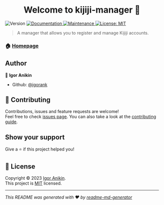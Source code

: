 <h1 align="center">Welcome to kijiji-manager 👋</h1>
<p>
  <img alt="Version" src="https://img.shields.io/badge/version-0.1.0-blue.svg?cacheSeconds=2592000" />
  <a href="https://github.com/igorank/kijiji-manager#readme" target="_blank">
    <img alt="Documentation" src="https://img.shields.io/badge/documentation-yes-brightgreen.svg" />
  </a>
  <a href="https://github.com/igorank/kijiji-manager/graphs/commit-activity" target="_blank">
    <img alt="Maintenance" src="https://img.shields.io/badge/Maintained%3F-yes-green.svg" />
  </a>
  <a href="https://github.com/igorank/kijiji-manager/blob/master/LICENSE" target="_blank">
    <img alt="License: MIT" src="https://img.shields.io/github/license/igorank/kijiji-manager" />
  </a>
</p>

> A manager that allows you to register and manage Kijiji accounts.

### 🏠 [Homepage](https://github.com/igorank/kijiji-manager#readme)

## Author

👤 **Igor Anikin**

* Github: [@igorank](https://github.com/igorank)

## 🤝 Contributing

Contributions, issues and feature requests are welcome!<br />Feel free to check [issues page](https://github.com/igorank/kijiji-manager/issues). You can also take a look at the [contributing guide](https://github.com/igorank/kijiji-manager/blob/master/CONTRIBUTING.md).

## Show your support

Give a ⭐️ if this project helped you!

## 📝 License

Copyright © 2023 [Igor Anikin](https://github.com/igorank).<br />
This project is [MIT](https://github.com/igorank/kijiji-manager/blob/master/LICENSE) licensed.

***
_This README was generated with ❤️ by [readme-md-generator](https://github.com/kefranabg/readme-md-generator)_